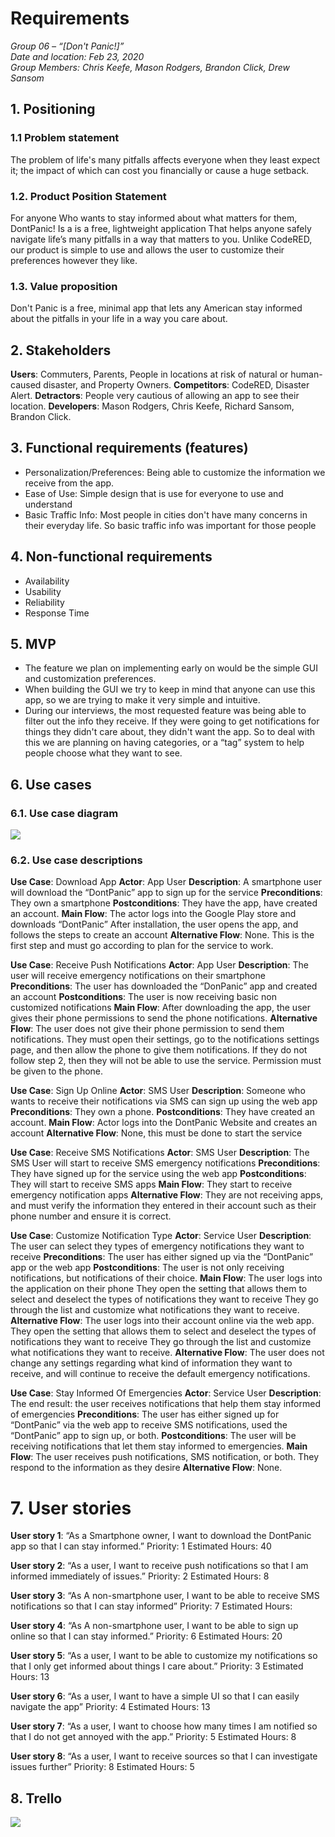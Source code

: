 
# Requirements

_Group 06 – “[Don't Panic!]”\
Date and location: Feb 23, 2020\
Group Members: Chris Keefe, Mason Rodgers, Brandon Click, Drew Sansom_

## 1. Positioning
### 1.1 Problem statement

The problem of life's many pitfalls affects everyone when they least expect it; the impact of which can cost you financially or cause a huge setback.

### 1.2. Product Position Statement

For anyone Who wants to stay informed about what matters for them, DontPanic! Is a is a free, lightweight application That helps anyone safely navigate life’s many pitfalls in a way that matters to you. Unlike CodeRED, our product is simple to use and allows the user to customize their preferences however they like.

### 1.3. Value proposition

Don't Panic is a free, minimal app that lets any American stay informed about the pitfalls in your life in a way you care about.

## 2. Stakeholders

**Users**: Commuters, Parents, People in locations at risk of natural or human-caused disaster, and Property Owners.
**Competitors**: CodeRED, Disaster Alert.
**Detractors**: People very cautious of allowing an app to see their location.
**Developers**: Mason Rodgers, Chris Keefe, Richard Sansom, Brandon Click.

## 3. Functional requirements (features)

- Personalization/Preferences: Being able to customize the information we receive from the app.
- Ease of Use: Simple design that is use for everyone to use and understand
- Basic Traffic Info: Most people in cities don't have many concerns in their everyday life. So basic traffic info was important for those people

## 4. Non-functional requirements
- Availability
- Usability
- Reliability
- Response Time


## 5. MVP
- The feature we plan on implementing early on would be the simple GUI and customization preferences.
- When building the GUI we try to keep in mind that anyone can use this app, so we are trying to make it very simple and intuitive.
- During our interviews, the most requested feature was being able to filter out the info they receive. If they were going to get notifications for things they didn't care about, they didn't want the app. So to deal with this we are planning on having categories, or a “tag” system to help people choose what they want to see.

## 6. Use cases
### 6.1. Use case diagram
**![](https://lh3.googleusercontent.com/DtVIkK9lUIwGwatsRzYubi1V014HrzINyTUaj9m-yfEIGhGTpLZiAPJROAn-Qhe4mBDRqtPdl50NSSNrGBl1lDIQCtQgDoSDekTQhvJ3fYqvT36fL_CMe-1sI3HVxzE1Cdm_M_Xu)**


### 6.2. Use case descriptions

**Use Case**: Download App
**Actor**: App User
**Description**: A smartphone user will download the “DontPanic” app to sign up for the service
**Preconditions**: They own a smartphone
**Postconditions**: They have the app, have created an account.
**Main Flow**:
The actor logs into the Google Play store and downloads “DontPanic”
After installation, the user opens the app, and follows the steps to create an account
**Alternative Flow**:
None.  This is the first step and must go according to plan for the service to work.

**Use Case**: Receive Push Notifications
**Actor**:  App User
**Description**: The user will receive emergency notifications on their smartphone
**Preconditions**: The user has downloaded the “DonPanic” app and created an account
**Postconditions**: The user is now receiving basic non customized notifications
**Main Flow**:
After downloading the app, the user gives their phone permissions to send the phone notifications.
**Alternative Flow**:
The user does not give their phone permission to send them notifications.
They must open their settings, go to the notifications settings page, and then allow the phone to give them notifications.
If they do not follow step 2, then they will not be able to use the service.  Permission must be given to the phone.

**Use Case**: Sign Up Online
**Actor**: SMS User
**Description**: Someone who wants to receive their notifications via SMS can sign up using the web app
**Preconditions**: They own a phone.
**Postconditions**: They have created an account.
**Main Flow**:
Actor logs into the DontPanic Website and creates an account
**Alternative Flow**:
None, this must be done to start the service

**Use Case**: Receive SMS Notifications
**Actor**: SMS User
**Description**: The SMS User will start to receive SMS emergency notifications
**Preconditions**: They have signed up for the service using the web app
**Postconditions**: They will start to receive SMS apps
**Main Flow**:
They start to receive emergency notification apps
**Alternative Flow**:
They are not receiving apps, and must verify the information they entered in their account such as their phone number and ensure it is correct.

**Use Case**: Customize Notification Type
**Actor**: Service User
**Description**: The user can select they types of emergency notifications they want to receive
**Preconditions**: The user has either signed up via the “DontPanic” app or the web app
**Postconditions**: The user is not only receiving notifications, but notifications of their choice.
**Main Flow**:
The user logs into the application on their phone
They open the setting that allows them to select and deselect the types of notifications they want to receive
They go through the list and customize what notifications they want to receive.
**Alternative Flow**:
The user logs into their account online via the web app.
They open the setting that allows them to select and deselect the types of notifications they want to receive
They go through the list and customize what notifications they want to receive.
**Alternative Flow**:
The user does not change any settings regarding what kind of information they want to receive, and will continue to receive the default emergency notifications.

**Use Case**: Stay Informed Of Emergencies
**Actor**: Service User
**Description**: The end result: the user receives notifications that help them stay informed of emergencies
**Preconditions**: The user has either signed up for “DontPanic” via the web app to receive SMS notifications, used the “DontPanic” app to sign up, or both.
**Postconditions**: The user will be receiving notifications that let them stay informed to emergencies.
**Main Flow**:
The user receives push notifications, SMS notification, or both.
They respond to the information as they desire
**Alternative Flow**:
None.

# 7. User stories

**User story 1**:  “As a Smartphone owner, I want to download the DontPanic app so that I can stay informed.”
Priority: 1
Estimated Hours: 40

**User story 2**:  “As a user, I want to receive push notifications so that I am informed immediately of issues.”
Priority: 2
Estimated Hours: 8

**User story 3**:  “As A non-smartphone user, I want to be able to receive SMS notifications so that I can stay informed”
Priority: 7
Estimated Hours:

**User story 4**:  “As A non-smartphone user, I want to be able to sign up online so that I can stay informed.”
Priority: 6
Estimated Hours: 20

**User story 5**:  “As a user, I want to be able to customize my notifications so that I only get informed about things I care about.”
Priority: 3
Estimated Hours: 13

**User story 6**:  “As a user, I want to have a simple UI so that I can easily navigate the app”
Priority: 4
Estimated Hours: 13

**User story 7**:  “As a user, I want to choose how many times I am notified so that I do not get annoyed with the app.”
Priority: 5
Estimated Hours: 8

**User story 8**:  “As a user, I want to receive sources so that I can investigate issues further”
Priority: 8
Estimated Hours:  5

## 8. Trello
![](https://lh3.googleusercontent.com/kwG0HuVmbXngqnOajZmB8ZhF35BTiNIQb4JsGYFGPn_aTiEg-5nzHJCBt9TzxJgIqHmjbIeuYKSm-W_XCq6JaG5vD78GnsfzYYCNDv11E5wdxZwl7ALdv1kzZpJmKojW7hjYnCWV)
